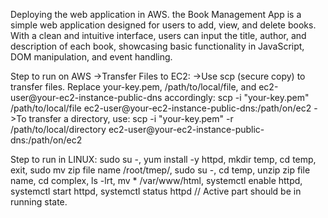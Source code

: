 Deploying the web application in AWS. the Book Management App is a simple web application designed for users to add, view, and delete books. With a clean and intuitive interface, users can input the title, author, and description of each book, showcasing basic functionality in JavaScript, DOM manipulation, and event handling.

Step to run on AWS 
->Transfer Files to EC2:
      ->Use scp (secure copy) to transfer files. Replace your-key.pem, /path/to/local/file, and ec2-user@your-ec2-instance-public-dns accordingly:
              scp -i "your-key.pem" /path/to/local/file ec2-user@your-ec2-instance-public-dns:/path/on/ec2
      ->To transfer a directory, use:
              scp -i "your-key.pem" -r /path/to/local/directory ec2-user@your-ec2-instance-public-dns:/path/on/ec2

Step to run in LINUX:
    sudo su -,
    yum install -y httpd,
    mkdir temp,
    cd temp,
    exit,
    sudo mv zip file name /root/tmep/,
    sudo su -,
    cd temp,
    unzip zip file name,
    cd complex,
    ls -lrt,
    mv * /var/www/html,
    systemctl enable httpd,
    systemctl start httpd,
    systemctl status httpd  // Active part should be in running state.
    
